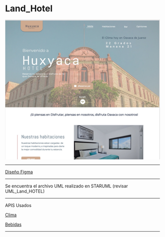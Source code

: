 # Land_Hotel
![alt text](https://github.com/alejf/Land_Hotel/blob/main/preview_land_hotel.jpg)

******
[Diseño Figma ](https://www.figma.com/file/WxritdviBXvy2pZ0krhJFF/Hotel-UVM?node-id=0%3A1)

*******
Se encuentra el archivo UML realizado en STARUML (revisar UML_Land_HOTEL)

********

APIS Usados 

[Clima](https://www.7timer.info/index.php?lang=en)

[Bebidas](https://www.thecocktaildb.com/api.php)


******
